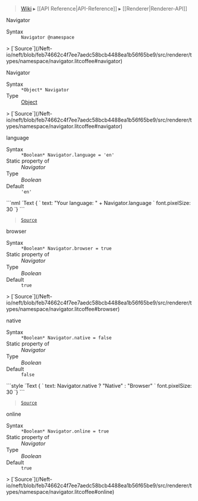 > [Wiki](Home) ▸ [[API Reference|API-Reference]] ▸ [[Renderer|Renderer-API]]

Navigator
<dl><dt>Syntax</dt><dd><code>Navigator @namespace</code></dd></dl>
> [`Source`](/Neft-io/neft/blob/feb74662c4f7ee7aedc58bcb4488ea1b56f65be9/src/renderer/types/namespace/navigator.litcoffee#navigator)

Navigator
<dl><dt>Syntax</dt><dd><code>&#x2A;Object&#x2A; Navigator</code></dd><dt>Type</dt><dd><a href="/Neft-io/neft/wiki/Utils-API#isobject">Object</a></dd></dl>
> [`Source`](/Neft-io/neft/blob/feb74662c4f7ee7aedc58bcb4488ea1b56f65be9/src/renderer/types/namespace/navigator.litcoffee#navigator)

language
<dl><dt>Syntax</dt><dd><code>&#x2A;Boolean&#x2A; Navigator.language = 'en'</code></dd><dt>Static property of</dt><dd><i>Navigator</i></dd><dt>Type</dt><dd><i>Boolean</i></dd><dt>Default</dt><dd><code>'en'</code></dd></dl>
```nml
`Text {
`   text: "Your language: " + Navigator.language
`   font.pixelSize: 30
`}
```

> [`Source`](/Neft-io/neft/blob/feb74662c4f7ee7aedc58bcb4488ea1b56f65be9/src/renderer/types/namespace/navigator.litcoffee#language)

browser
<dl><dt>Syntax</dt><dd><code>&#x2A;Boolean&#x2A; Navigator.browser = true</code></dd><dt>Static property of</dt><dd><i>Navigator</i></dd><dt>Type</dt><dd><i>Boolean</i></dd><dt>Default</dt><dd><code>true</code></dd></dl>
> [`Source`](/Neft-io/neft/blob/feb74662c4f7ee7aedc58bcb4488ea1b56f65be9/src/renderer/types/namespace/navigator.litcoffee#browser)

native
<dl><dt>Syntax</dt><dd><code>&#x2A;Boolean&#x2A; Navigator.native = false</code></dd><dt>Static property of</dt><dd><i>Navigator</i></dd><dt>Type</dt><dd><i>Boolean</i></dd><dt>Default</dt><dd><code>false</code></dd></dl>
```style
`Text {
`   text: Navigator.native ? "Native" : "Browser"
`   font.pixelSize: 30
`}
```

> [`Source`](/Neft-io/neft/blob/feb74662c4f7ee7aedc58bcb4488ea1b56f65be9/src/renderer/types/namespace/navigator.litcoffee#native)

online
<dl><dt>Syntax</dt><dd><code>&#x2A;Boolean&#x2A; Navigator.online = true</code></dd><dt>Static property of</dt><dd><i>Navigator</i></dd><dt>Type</dt><dd><i>Boolean</i></dd><dt>Default</dt><dd><code>true</code></dd></dl>
> [`Source`](/Neft-io/neft/blob/feb74662c4f7ee7aedc58bcb4488ea1b56f65be9/src/renderer/types/namespace/navigator.litcoffee#online)

